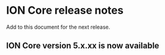# ION Core release notes

Add to this document for the next release.

## ION Core version 5.x.xx is now available

